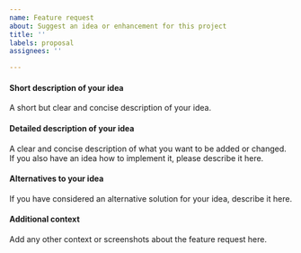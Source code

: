 ```yaml
---
name: Feature request
about: Suggest an idea or enhancement for this project
title: ''
labels: proposal
assignees: ''

---
```


#### Short description of your idea
A short but clear and concise description of your idea.

#### Detailed description of your idea
A clear and concise description of what you want to be added or changed. If you also have
an idea how to implement it, please describe it here.

#### Alternatives to your idea
If you have considered an alternative solution for your idea, describe it here.

#### Additional context
Add any other context or screenshots about the feature request here.
